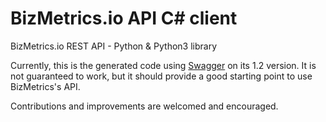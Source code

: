 # BizMetrics.io API C# client
BizMetrics.io REST API - Python & Python3 library 

Currently, this is the generated code using [Swagger](https://github.com/swagger-api/) on its 1.2 version. It is not guaranteed to work, but it should provide a good starting point to use BizMetrics's API.

Contributions and improvements are welcomed and encouraged.
